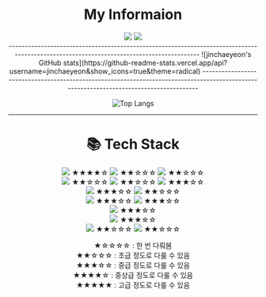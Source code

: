 <div align=center><h1>My Informaion</h1></div>

<div align=center>
<img src="https://img.shields.io/badge/jinchaeyeon@neurotx.org-EA4335?style=flat-square&logo=Gmail&logoColor=white"> <a href="https://www.instagram.com/_dim.chae_/" target="_blank"><img src="https://img.shields.io/badge/_dim.chae_-E4405F?style=flat-square&logo=Instagram&logoColor=white"/></a>
 <div>
----------------------------------------------------------------------------------------------------------------------------------------
![jinchaeyeon's GitHub stats](https://github-readme-stats.vercel.app/api?username=jinchaeyeon&show_icons=true&theme=radical)
----------------------------------------------------------------------------------------------------------------------------------------

![Top Langs](https://github-readme-stats.vercel.app/api/top-langs/?username=jinchaeyeon&layout=Demo&theme=highcontrast)

----------------------------------------------------------------------------------------------------------------------------------------

<div align=center><h1>📚 Tech Stack</h1></div>

<div align=center>
  <img src="https://img.shields.io/badge/java-007396?style=for-the-badge&logo=java&logoColor=white">
  ★★★★☆
  <img src="https://img.shields.io/badge/c++-00599C?style=for-the-badge&logo=c%2B%2B&logoColor=white">
  ★★☆☆☆
  <img src="https://img.shields.io/badge/python-3776AB?style=for-the-badge&logo=python&logoColor=white">
  ★★☆☆☆
  <br>
  
  <img src="https://img.shields.io/badge/html5-E34F26?style=for-the-badge&logo=html5&logoColor=white">
  ★★☆☆☆
  <img src="https://img.shields.io/badge/css-1572B6?style=for-the-badge&logo=css3&logoColor=white">
  ★★☆☆☆
  <img src="https://img.shields.io/badge/javascript-F7DF1E?style=for-the-badge&logo=javascript&logoColor=black">
  ★★★☆☆
  <br>
  
  <img src="https://img.shields.io/badge/mysql-4479A1?style=for-the-badge&logo=mysql&logoColor=white">
  ★★★☆☆
  <img src="https://img.shields.io/badge/mongoDB-47A248?style=for-the-badge&logo=MongoDB&logoColor=white">
  ★★☆☆☆
  <br>
  <img src="https://img.shields.io/badge/react-61DAFB?style=for-the-badge&logo=react&logoColor=black">
  ★★★☆☆
  <img src="https://img.shields.io/badge/node.js-339933?style=for-the-badge&logo=Node.js&logoColor=white">
  ★★★☆☆
  <br>
  
  <img src="https://img.shields.io/badge/express-000000?style=for-the-badge&logo=express&logoColor=white">
  ★★★☆☆
  <br>
  
  <img src ="https://img.shields.io/badge/-hibernate-%2359666C?style=for-the-badge&logo=hibernate&logoColor=white">
  ★★★☆☆
  <br>
  
  <img src="https://img.shields.io/badge/github-181717?style=for-the-badge&logo=github&logoColor=white">
  ★★☆☆☆
  <img src="https://img.shields.io/badge/git-F05032?style=for-the-badge&logo=git&logoColor=white">
  ★★☆☆☆
</div>

★☆☆☆☆ : 한 번 다뤄봄 <br>
★★☆☆☆ : 초급 정도로 다룰 수 있음 <br>
★★★☆☆ : 중급 정도로 다룰 수 있음 <br>
★★★★☆ : 중상급 정도로 다룰 수 있음 <br>
★★★★★ : 고급 정도로 다룰 수 있음 <br>
